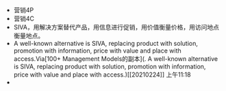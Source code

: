 - 营销4P
- 营销4C
- SIVA，用解决方案替代产品，用信息进行促销，用价值衡量价格，用访问地点衡量地点。
- A well-known alternative is SIVA, replacing product with solution, promotion with information, price with value and place with access.Via[100+ Management Models的副本](. A well-known alternative is SIVA, replacing product with solution, promotion with information, price with value and place with access.)[[20210224]] 上午11:18
- 
